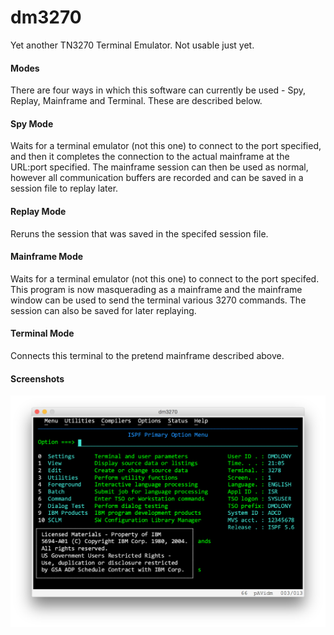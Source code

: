 # dm3270
Yet another TN3270 Terminal Emulator. Not usable just yet.
#### Modes
There are four ways in which this software can currently be used - Spy, Replay, Mainframe and Terminal. These are described below.
#### Spy Mode
Waits for a terminal emulator (not this one) to connect to the port specified, and then it completes the connection to the actual mainframe at the URL:port specified. The mainframe session can then be used as normal, however all communication buffers are recorded and can be saved in a session file to replay later.
#### Replay Mode
Reruns the session that was saved in the specifed session file.
#### Mainframe Mode
Waits for a terminal emulator (not this one) to connect to the port specifed. This program is now masquerading as a mainframe and the mainframe window can be used to send the terminal various 3270 commands. The session can also be saved for later replaying.
#### Terminal Mode
Connects this terminal to the pretend mainframe described above.
#### Screenshots
![Main screen](console.png?raw=true "dm3270")
